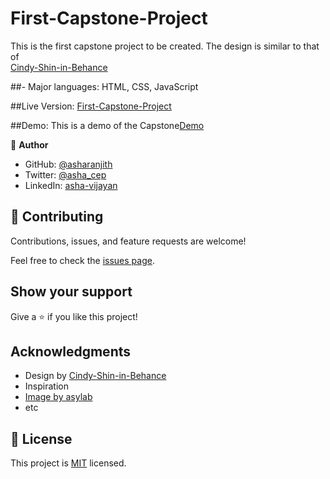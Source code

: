 # First-Capstone-Project


This is the first capstone project to be created. The design is similar to that of  
[Cindy-Shin-in-Behance](https://www.behance.net/gallery/29845175/CC-Global-Summit-2015)

##- Major languages: HTML, CSS, JavaScript

 ##Live Version:
 [First-Capstone-Project](https://asharanjith.github.io/Capstone-Project-1/)

 ##Demo:
 This is a demo of the Capstone[Demo](https://www.loom.com/share/e337b2a657314adda3950ab4d7a48682)

👤 **Author**

- GitHub: [@asharanjith](https://github.com/asharanjith)
- Twitter: [@asha_cep](https://twitter.com/asha_cep)
- LinkedIn: [asha-vijayan](https://www.linkedin.com/in/asha-vijayan-67179a18)


## 🤝 Contributing

Contributions, issues, and feature requests are welcome!

Feel free to check the [issues page](../../issues/).

## Show your support

Give a ⭐️ if you like this project!

## Acknowledgments

- Design by [Cindy-Shin-in-Behance](https://www.behance.net/gallery/29845175/CC-Global-Summit-2015)
- Inspiration 
- [Image by asylab](https://www.freepik.com/free-psd/logo-mockup-front-3d-gold-marble_17998312.htm#query=logo&position=8&from_view=keyword")
- etc

## 📝 License

This project is [MIT](./LICENSE) licensed.
